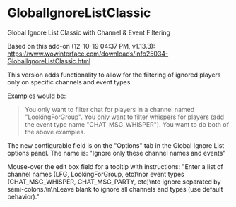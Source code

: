 # GlobalIgnoreListClassic
Global Ignore List Classic with Channel &amp; Event Filtering

Based on this add-on (12-10-19 04:37 PM, v1.13.3):
https://www.wowinterface.com/downloads/info25034-GlobalIgnoreListClassic.html

This version adds functionality to allow for the filtering of ignored players only on specific channels and event types.

Examples would be:
> You only want to filter chat for players in a channel named "LookingForGroup".
> You only want to filter whispers for players (add the event type name "CHAT_MSG_WHISPER").
> You want to do both of the above examples.

The new configurable field is on the "Options" tab in the Global Ignore List options panel.  The name is:
"Ignore only these channel names and events"

Mouse-over the edit box field for a tooltip with instructions:
"Enter a list of channel names (LFG, LookingForGroup, etc)\nor event types (CHAT_MSG_WHISPER, CHAT_MSG_PARTY, etc)\nto ignore separated by semi-colons.\n\nLeave blank to ignore all channels and types (use default behavior)."
